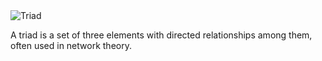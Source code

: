 
<div class="container mt-5">
  <div class="row justify-content-center">
    <div class="col-md-8">
      <img src="{{ '/assets/images/triad.png' | relative_url }}" class="img-fluid rounded shadow" alt="Triad">
      <p class="mt-3 h4 text-justify">A triad is a set of three elements with directed relationships among them, often used in network theory.</p>
    </div>
  </div>
</div>
    
